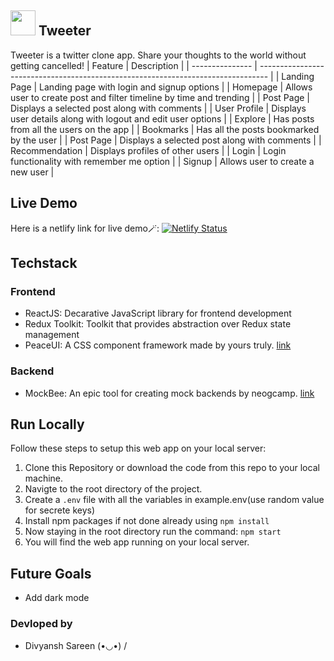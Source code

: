##  <img width="40px" src="https://user-images.githubusercontent.com/59335572/179969157-cd25cd90-f60b-42e8-9be0-f3160b8330e7.svg" /> Tweeter 

Tweeter is a twitter clone app. Share your thoughts to the world without getting cancelled!
| Feature         | Description                                                                      |
| --------------- | -------------------------------------------------------------------------------- |
| Landing Page    | Landing page with login and signup options                                       |
| Homepage        | Allows user to create post and filter timeline by time and trending              | 
| Post Page       | Displays a selected post along with comments                                     |
| User Profile    | Displays user details along with logout and edit user options                    |
| Explore         | Has posts from all the users on the app                                          |
| Bookmarks       | Has all the posts bookmarked by the user                                         |
| Post Page       | Displays a selected post along with comments                                     |
| Recommendation  | Displays profiles of other users                                                 |
| Login           | Login functionality with remember me option                                      |
| Signup          | Allows user to create a new user                                                 |

## Live Demo 

Here is a netlify link for live demo🪄: [![Netlify Status](https://api.netlify.com/api/v1/badges/810b0aec-ee6e-4c4c-acbc-6370bdab179e/deploy-status)](https://tweeterweb.netlify.app/)

## Techstack

### Frontend

- ReactJS: Decarative JavaScript library for frontend development
- Redux Toolkit: Toolkit that provides abstraction over Redux state management
- PeaceUI: A CSS component framework made by yours truly. [link](https://peaceui.netlify.app/)

### Backend

- MockBee: An epic tool for creating mock backends by neogcamp. [link](https://mockbee.netlify.app/)

## Run Locally

Follow these steps to setup this web app on your local server:

1. Clone this Repository or download the code from this repo to your local machine.
2. Navigte to the root directory of the project.
3. Create a `.env` file with all the variables in example.env(use random value for secrete keys)
4. Install npm packages if not done already using `npm install`
5. Now staying in the root directory run the command: `npm start`
6. You will find the web app running on your local server.

## Future Goals

* Add dark mode

### Devloped by

* Divyansh Sareen  (•◡•) /
